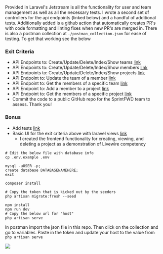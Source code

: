 Provided in Laravel's Jetstream is all the functionality for user and team management as well as all the necessary tests. I wrote a second set of controllers for the api endpoints (linked below) and a handful of additional tests. Additionally added is a github action that automatically creates PR's with code formatting and linting fixes when new PR's are merged in. There is also a postman collection at `./postman_collection.json` for ease of testing. To get that working see the below

### Exit Criteria

- API Endpoints to: Create/Update/Delete/Index/Show teams [link](https://github.com/michaeljhopkins/sprintfwd-homework/blob/main/app/Http/Controllers/Api/TeamsController.php)
- API Endpoints to: Create/Update/Delete/Index/Show members [link](https://github.com/michaeljhopkins/sprintfwd-homework/blob/main/app/Http/Controllers/Api/UsersController.php)
- API Endpoints to: Create/Update/Delete/Index/Show projects [link](https://github.com/michaeljhopkins/sprintfwd-homework/blob/main/app/Http/Controllers/Api/ProjectsController.php)
- API Endpoint to: Update the team of a member [link](https://github.com/michaeljhopkins/sprintfwd-homework/blob/main/app/Http/Controllers/Api/TeamUsersController.php)
- API Endpoint to: Get the members of a specific team [link](https://github.com/michaeljhopkins/sprintfwd-homework/blob/main/app/Http/Controllers/Api/TeamUsersController.php)
- API Endpoint to: Add a member to a project [link](https://github.com/michaeljhopkins/sprintfwd-homework/blob/main/app/Http/Controllers/Api/ProjectUsersController.php)
- API Endpoint to: Get the members of a specific project [link](https://github.com/michaeljhopkins/sprintfwd-homework/blob/main/app/Http/Controllers/Api/ProjectUsersController.php)
- Commit the code to a public GitHub repo for the SprintFWD team to assess. Thank you!

### Bonus

- Add tests [link](https://github.com/michaeljhopkins/sprintfwd-homework/tree/main/tests/Feature)
- Basic UI for the exit criteria above with laravel views [link](https://github.com/michaeljhopkins/sprintfwd-homework/blob/main/resources/views/livewire/user-project-manager.blade.php)
  - I created the frontend functionality for creating, viewing, and deleting a project as a demonstration of Livewire competency


```
# Edit the below file with database info
cp .env.example .env

mysql -uUSER -p;
create database DATABASENAMEHERE;
exit

composer install

# Copy the token that is kicked out by the seeders
php artisan migrate:fresh --seed

npm install
npm run dev
# Copy the below url for "host"
php artisan serve
```

In postman import the json file in this repo. Then click on the collection and go to variables. Paste in the token and update your host to the value from `php artisan serve`

<img src="https://i.imgur.com/wAo3eqt.png">
